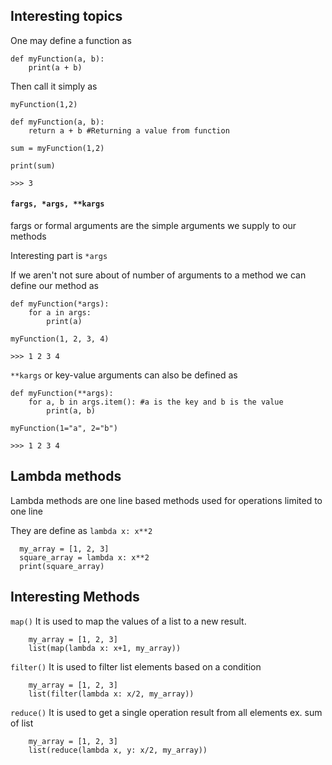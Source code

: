 ## Interesting topics

One may define a function as

```
def myFunction(a, b):
    print(a + b)
```

Then call it simply as

`myFunction(1,2)`

```
def myFunction(a, b):
    return a + b #Returning a value from function

sum = myFunction(1,2)

print(sum)

>>> 3
```

#### `fargs, *args, **kargs`

fargs or formal arguments are the simple arguments we supply to our methods

Interesting part is `*args`

If we aren't not sure about of number of arguments to a method we can define our method as

```
def myFunction(*args):
    for a in args:
        print(a)

myFunction(1, 2, 3, 4)

>>> 1 2 3 4
```

`**kargs` or key-value arguments can also be defined as

```
def myFunction(**args):
    for a, b in args.item(): #a is the key and b is the value
        print(a, b)

myFunction(1="a", 2="b")

>>> 1 2 3 4
```

## Lambda methods
Lambda methods are one line based methods used for operations limited to one line

They are define as `lambda x: x**2`

```
  my_array = [1, 2, 3]
  square_array = lambda x: x**2
  print(square_array)
```

## Interesting Methods

`map()` It is used to map the values of a list to a new result.

```
    my_array = [1, 2, 3]
    list(map(lambda x: x+1, my_array))
```

`filter()` It is used to filter list elements based on a condition

```
    my_array = [1, 2, 3]
    list(filter(lambda x: x/2, my_array))
```

`reduce()` It is used to get a single operation result from all elements ex. sum of list

```
    my_array = [1, 2, 3]
    list(reduce(lambda x, y: x/2, my_array))
```
